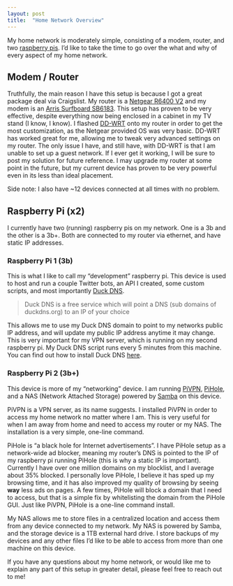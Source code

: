 ```yaml
---
layout: post
title:  "Home Network Overview"
---
```


My home network is moderately simple, consisting of a modem, router, and two [raspberry pis](https://www.raspberrypi.org/). I’d like to take the time to go over the what and why of every aspect of my home network.
 
## Modem / Router
Truthfully, the main reason I have this setup is because I got a great package deal via Craigslist. My router is a [Netgear R6400 V2]( https://www.netgear.com/support/product/R6400v2.aspx) and my modem is an [Arris Surfboard SB6183]( https://www.arris.com/surfboard/products/cable-modems/sb6183/). This setup has proven to be very effective, despite everything now being enclosed in a cabinet in my TV stand (I know, I know). I flashed [DD-WRT]( https://dd-wrt.com/) onto my router in order to get the most customization, as the Netgear provided OS was very basic. DD-WRT has worked great for me, allowing me to tweak very advanced settings on my router. The only issue I have, and still have, with DD-WRT is that I am unable to set up a guest network. If I ever get it working, I will be sure to post my solution for future reference. I may upgrade my router at some point in the future, but my current device has proven to be very powerful even in its less than ideal placement.
 
Side note: I also have ~12 devices connected at all times with no problem.
 
## Raspberry Pi (x2)
I currently have two (running) raspberry pis on my network. One is a 3b and the other is a 3b+. Both are connected to my router via ethernet, and have static IP addresses.
 
### Raspberry Pi 1 (3b)
This is what I like to call my “development” raspberry pi. This device is used to host and run a couple Twitter bots, an API I created, some custom scripts, and most importantly [Duck DNS]( https://www.duckdns.org/).

> Duck DNS is a free service which will point a DNS (sub domains of duckdns.org) to an IP of your choice

This allows me to use my Duck DNS domain to point to my networks public IP address, and will update my public IP address anytime it may change. This is very important for my VPN server, which is running on my second raspberry pi. My Duck DNS script runs every 5 minutes from this machine. You can find out how to install Duck DNS [here]( https://www.duckdns.org/install.jsp).
 
### Raspberry Pi 2 (3b+)
This device is more of my “networking” device. I am running  [PiVPN]( http://www.pivpn.io/), [PiHole]( https://pi-hole.net/), and a NAS (Network Attached Storage) powered by [Samba]( https://www.samba.org/) on this device.
 
PiVPN is a VPN server, as its name suggests. I installed PiVPN in order to access my home network no matter where I am. This is very useful for when I am away from home and need to access my router or my NAS. The installation is a very simple, one-line command.

PiHole is “a black hole for Internet advertisements”. I have PiHole setup as a network-wide ad blocker, meaning my router’s DNS is pointed to the IP of my raspberry pi running PiHole (this is why a static IP is important). Currently I have over one million domains on my blocklist, and I average about 35% blocked. I personally love PiHole, I believe it has sped up my browsing time, and it has also improved my quality of browsing by seeing __way__ less ads on pages. A few times, PiHole will block a domain that I need to access, but that is a simple fix by whitelisting the domain from the PiHole GUI. Just like PiVPN, PiHole is a one-line command install. 

<!-- <figure>
  <img src="/assets/pihole.png" alt="PiHole Dashboard">
  <center><figcaption>PiHole Dashboard.</figcaption></center>
</figure> -->

My NAS allows me to store files in a centralized location and access them from any device connected to my network. My NAS is powered by Samba, and the storage device is a 1TB external hard drive. I store backups of my devices and any other files I’d like to be able to access from more than one machine on this device. 


If you have any questions about my home network, or would like me to explain any part of this setup in greater detail, please feel free to reach out to me!